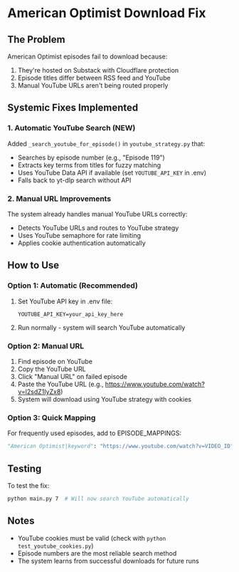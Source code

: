 # American Optimist Download Fix

## The Problem
American Optimist episodes fail to download because:
1. They're hosted on Substack with Cloudflare protection
2. Episode titles differ between RSS feed and YouTube
3. Manual YouTube URLs aren't being routed properly

## Systemic Fixes Implemented

### 1. Automatic YouTube Search (NEW)
Added `_search_youtube_for_episode()` in `youtube_strategy.py` that:
- Searches by episode number (e.g., "Episode 119")
- Extracts key terms from titles for fuzzy matching
- Uses YouTube Data API if available (set `YOUTUBE_API_KEY` in .env)
- Falls back to yt-dlp search without API

### 2. Manual URL Improvements
The system already handles manual YouTube URLs correctly:
- Detects YouTube URLs and routes to YouTube strategy
- Uses YouTube semaphore for rate limiting
- Applies cookie authentication automatically

## How to Use

### Option 1: Automatic (Recommended)
1. Set YouTube API key in .env file:
   ```
   YOUTUBE_API_KEY=your_api_key_here
   ```
2. Run normally - system will search YouTube automatically

### Option 2: Manual URL
1. Find episode on YouTube
2. Copy the YouTube URL
3. Click "Manual URL" on failed episode
4. Paste the YouTube URL (e.g., https://www.youtube.com/watch?v=l2sdZ1IyZx8)
5. System will download using YouTube strategy with cookies

### Option 3: Quick Mapping
For frequently used episodes, add to EPISODE_MAPPINGS:
```python
"American Optimist|keyword": "https://www.youtube.com/watch?v=VIDEO_ID",
```

## Testing
To test the fix:
```bash
python main.py 7  # Will now search YouTube automatically
```

## Notes
- YouTube cookies must be valid (check with `python test_youtube_cookies.py`)
- Episode numbers are the most reliable search method
- The system learns from successful downloads for future runs